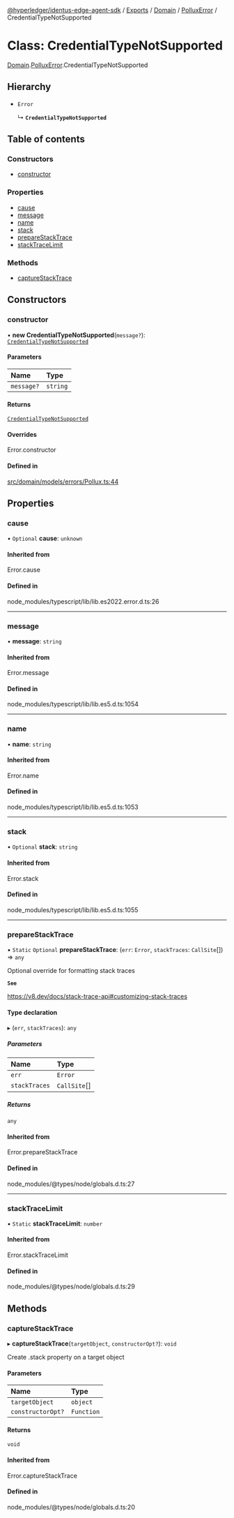[@hyperledger/identus-edge-agent-sdk](../README.md) / [Exports](../modules.md) / [Domain](../modules/Domain.md) / [PolluxError](../modules/Domain.PolluxError.md) / CredentialTypeNotSupported

# Class: CredentialTypeNotSupported

[Domain](../modules/Domain.md).[PolluxError](../modules/Domain.PolluxError.md).CredentialTypeNotSupported

## Hierarchy

- `Error`

  ↳ **`CredentialTypeNotSupported`**

## Table of contents

### Constructors

- [constructor](Domain.PolluxError.CredentialTypeNotSupported.md#constructor)

### Properties

- [cause](Domain.PolluxError.CredentialTypeNotSupported.md#cause)
- [message](Domain.PolluxError.CredentialTypeNotSupported.md#message)
- [name](Domain.PolluxError.CredentialTypeNotSupported.md#name)
- [stack](Domain.PolluxError.CredentialTypeNotSupported.md#stack)
- [prepareStackTrace](Domain.PolluxError.CredentialTypeNotSupported.md#preparestacktrace)
- [stackTraceLimit](Domain.PolluxError.CredentialTypeNotSupported.md#stacktracelimit)

### Methods

- [captureStackTrace](Domain.PolluxError.CredentialTypeNotSupported.md#capturestacktrace)

## Constructors

### constructor

• **new CredentialTypeNotSupported**(`message?`): [`CredentialTypeNotSupported`](Domain.PolluxError.CredentialTypeNotSupported.md)

#### Parameters

| Name | Type |
| :------ | :------ |
| `message?` | `string` |

#### Returns

[`CredentialTypeNotSupported`](Domain.PolluxError.CredentialTypeNotSupported.md)

#### Overrides

Error.constructor

#### Defined in

[src/domain/models/errors/Pollux.ts:44](https://github.com/hyperledger/identus-edge-agent-sdk-ts/blob/f2306959fcea168d196649eedb6a342635865544/src/domain/models/errors/Pollux.ts#L44)

## Properties

### cause

• `Optional` **cause**: `unknown`

#### Inherited from

Error.cause

#### Defined in

node_modules/typescript/lib/lib.es2022.error.d.ts:26

___

### message

• **message**: `string`

#### Inherited from

Error.message

#### Defined in

node_modules/typescript/lib/lib.es5.d.ts:1054

___

### name

• **name**: `string`

#### Inherited from

Error.name

#### Defined in

node_modules/typescript/lib/lib.es5.d.ts:1053

___

### stack

• `Optional` **stack**: `string`

#### Inherited from

Error.stack

#### Defined in

node_modules/typescript/lib/lib.es5.d.ts:1055

___

### prepareStackTrace

▪ `Static` `Optional` **prepareStackTrace**: (`err`: `Error`, `stackTraces`: `CallSite`[]) => `any`

Optional override for formatting stack traces

**`See`**

https://v8.dev/docs/stack-trace-api#customizing-stack-traces

#### Type declaration

▸ (`err`, `stackTraces`): `any`

##### Parameters

| Name | Type |
| :------ | :------ |
| `err` | `Error` |
| `stackTraces` | `CallSite`[] |

##### Returns

`any`

#### Inherited from

Error.prepareStackTrace

#### Defined in

node_modules/@types/node/globals.d.ts:27

___

### stackTraceLimit

▪ `Static` **stackTraceLimit**: `number`

#### Inherited from

Error.stackTraceLimit

#### Defined in

node_modules/@types/node/globals.d.ts:29

## Methods

### captureStackTrace

▸ **captureStackTrace**(`targetObject`, `constructorOpt?`): `void`

Create .stack property on a target object

#### Parameters

| Name | Type |
| :------ | :------ |
| `targetObject` | `object` |
| `constructorOpt?` | `Function` |

#### Returns

`void`

#### Inherited from

Error.captureStackTrace

#### Defined in

node_modules/@types/node/globals.d.ts:20
